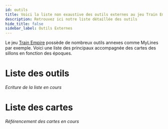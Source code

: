 ```yaml
---
id: outils
title: Voici la liste non exaustive des outils externes au jeu Train Empire
description: Retrouvez ici notre liste détaillée des outils
hide_title: false
sidebar_label: Outils Externes
---
```


Le jeu [Train Empire](https://train-empire.com/) possède de nombreux outils annexes comme MyLines par exemple. Voici une liste des principaux accompagnée des cartes des sillons en fonction des époques.

# Liste des outils
*Ecriture de la liste en cours*

# Liste des cartes
*Référencement des cartes en cours*
